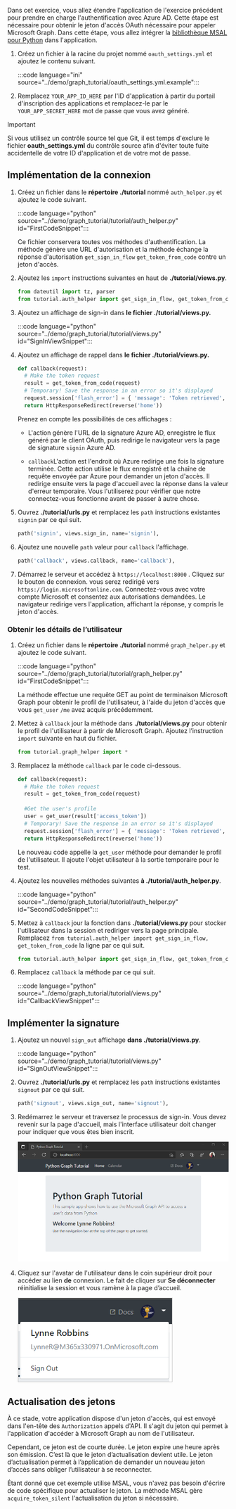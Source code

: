 <!-- markdownlint-disable MD002 MD041 -->

Dans cet exercice, vous allez étendre l'application de l'exercice précédent pour prendre en charge l'authentification avec Azure AD. Cette étape est nécessaire pour obtenir le jeton d'accès OAuth nécessaire pour appeler Microsoft Graph. Dans cette étape, vous allez intégrer la [bibliothèque MSAL pour Python](https://github.com/AzureAD/microsoft-authentication-library-for-python) dans l'application.

1. Créez un fichier à la racine du projet nommé `oauth_settings.yml` et ajoutez le contenu suivant.

    :::code language="ini" source="../demo/graph_tutorial/oauth_settings.yml.example":::

1. Remplacez `YOUR_APP_ID_HERE` par l'ID d'application à partir du portail d'inscription des applications et remplacez-le par le `YOUR_APP_SECRET_HERE` mot de passe que vous avez généré.

> [!IMPORTANT]
> Si vous utilisez un contrôle source tel que Git, il est temps d'exclure le fichier **oauth_settings.yml** du contrôle source afin d'éviter toute fuite accidentelle de votre ID d'application et de votre mot de passe.

## <a name="implement-sign-in"></a>Implémentation de la connexion

1. Créez un fichier dans le **répertoire ./tutorial** nommé `auth_helper.py` et ajoutez le code suivant.

    :::code language="python" source="../demo/graph_tutorial/tutorial/auth_helper.py" id="FirstCodeSnippet":::

    Ce fichier conservera toutes vos méthodes d'authentification. La méthode génère une URL d'autorisation et la méthode échange la réponse d'autorisation `get_sign_in_flow` `get_token_from_code` contre un jeton d'accès.

1. Ajoutez les `import` instructions suivantes en haut de **./tutorial/views.py**.

    ```python
    from dateutil import tz, parser
    from tutorial.auth_helper import get_sign_in_flow, get_token_from_code
    ```

1. Ajoutez un affichage de sign-in dans **le fichier ./tutorial/views.py.**

    :::code language="python" source="../demo/graph_tutorial/tutorial/views.py" id="SignInViewSnippet":::

1. Ajoutez un affichage de rappel dans **le fichier ./tutorial/views.py.**

    ```python
    def callback(request):
      # Make the token request
      result = get_token_from_code(request)
      # Temporary! Save the response in an error so it's displayed
      request.session['flash_error'] = { 'message': 'Token retrieved', 'debug': format(result) }
      return HttpResponseRedirect(reverse('home'))
    ```

    Prenez en compte les possibilités de ces affichages :

    - L'action génère l'URL de la signature Azure AD, enregistre le flux généré par le client OAuth, puis redirige le navigateur vers la page de signature `signin` Azure AD.

    - `callback`L'action est l'endroit où Azure redirige une fois la signature terminée. Cette action utilise le flux enregistré et la chaîne de requête envoyée par Azure pour demander un jeton d'accès. Il redirige ensuite vers la page d'accueil avec la réponse dans la valeur d'erreur temporaire. Vous l'utiliserez pour vérifier que notre connectez-vous fonctionne avant de passer à autre chose.

1. Ouvrez **./tutorial/urls.py** et remplacez les `path` instructions existantes `signin` par ce qui suit.

    ```python
    path('signin', views.sign_in, name='signin'),
    ```

1. Ajoutez une nouvelle `path` valeur pour `callback` l'affichage.

    ```python
    path('callback', views.callback, name='callback'),
    ```

1. Démarrez le serveur et accédez à `https://localhost:8000` . Cliquez sur le bouton de connexion. vous serez redirigé vers `https://login.microsoftonline.com`. Connectez-vous avec votre compte Microsoft et consentez aux autorisations demandées. Le navigateur redirige vers l'application, affichant la réponse, y compris le jeton d'accès.

### <a name="get-user-details"></a>Obtenir les détails de l’utilisateur

1. Créez un fichier dans le **répertoire ./tutorial** nommé `graph_helper.py` et ajoutez le code suivant.

    :::code language="python" source="../demo/graph_tutorial/tutorial/graph_helper.py" id="FirstCodeSnippet":::

    La méthode effectue une requête GET au point de terminaison Microsoft Graph pour obtenir le profil de l'utilisateur, à l'aide du jeton d'accès que vous `get_user` `/me` avez acquis précédemment.

1. Mettez à `callback` jour la méthode dans **./tutorial/views.py** pour obtenir le profil de l'utilisateur à partir de Microsoft Graph. Ajoutez l’instruction `import` suivante en haut du fichier.

    ```python
    from tutorial.graph_helper import *
    ```

1. Remplacez la méthode `callback` par le code ci-dessous.

    ```python
    def callback(request):
      # Make the token request
      result = get_token_from_code(request)

      #Get the user's profile
      user = get_user(result['access_token'])
      # Temporary! Save the response in an error so it's displayed
      request.session['flash_error'] = { 'message': 'Token retrieved', 'debug': 'User: {0}\nToken: {1}'.format(user, result) }
      return HttpResponseRedirect(reverse('home'))
    ```

    Le nouveau code appelle la `get_user` méthode pour demander le profil de l'utilisateur. Il ajoute l'objet utilisateur à la sortie temporaire pour le test.

1. Ajoutez les nouvelles méthodes suivantes **à ./tutorial/auth_helper.py**.

    :::code language="python" source="../demo/graph_tutorial/tutorial/auth_helper.py" id="SecondCodeSnippet":::

1. Mettez à `callback` jour la fonction dans **./tutorial/views.py** pour stocker l'utilisateur dans la session et rediriger vers la page principale. Remplacez `from tutorial.auth_helper import get_sign_in_flow, get_token_from_code` la ligne par ce qui suit.

    ```python
    from tutorial.auth_helper import get_sign_in_flow, get_token_from_code, store_user, remove_user_and_token, get_token
    ```

1. Remplacez `callback` la méthode par ce qui suit.

    :::code language="python" source="../demo/graph_tutorial/tutorial/views.py" id="CallbackViewSnippet":::

## <a name="implement-sign-out"></a>Implémenter la signature

1. Ajoutez un nouvel `sign_out` affichage **dans ./tutorial/views.py**.

    :::code language="python" source="../demo/graph_tutorial/tutorial/views.py" id="SignOutViewSnippet":::

1. Ouvrez **./tutorial/urls.py** et remplacez les `path` instructions existantes `signout` par ce qui suit.

    ```python
    path('signout', views.sign_out, name='signout'),
    ```

1. Redémarrez le serveur et traversez le processus de sign-in. Vous devez revenir sur la page d'accueil, mais l'interface utilisateur doit changer pour indiquer que vous êtes bien inscrit.

    ![Capture d’écran de la page d’accueil après la connexion](./images/add-aad-auth-01.png)

1. Cliquez sur l'avatar de l'utilisateur dans le coin supérieur droit pour accéder au lien **de** connexion. Le fait de cliquer sur **Se déconnecter** réinitialise la session et vous ramène à la page d’accueil.

    ![Capture d’écran du menu déroulant avec le lien de déconnexion](./images/add-aad-auth-02.png)

## <a name="refreshing-tokens"></a>Actualisation des jetons

À ce stade, votre application dispose d'un jeton d'accès, qui est envoyé dans l'en-tête des `Authorization` appels d'API. Il s'agit du jeton qui permet à l'application d'accéder à Microsoft Graph au nom de l'utilisateur.

Cependant, ce jeton est de courte durée. Le jeton expire une heure après son émission. C’est là que le jeton d’actualisation devient utile. Le jeton d’actualisation permet à l’application de demander un nouveau jeton d’accès sans obliger l’utilisateur à se reconnecter.

Étant donné que cet exemple utilise MSAL, vous n'avez pas besoin d'écrire de code spécifique pour actualiser le jeton. La méthode MSAL gère `acquire_token_silent` l'actualisation du jeton si nécessaire.
